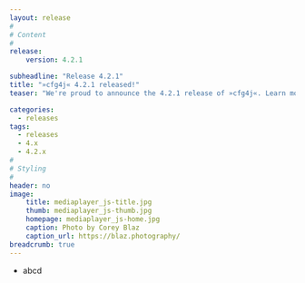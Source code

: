 ```yaml
---
layout: release
#
# Content
#
release:
    version: 4.2.1

subheadline: "Release 4.2.1"
title: "»cfg4j« 4.2.1 released!"
teaser: "We're proud to announce the 4.2.1 release of »cfg4j«. Learn more about new features in this article."

categories:
  - releases
tags:
  - releases
  - 4.x
  - 4.2.x
#
# Styling
#
header: no
image:
    title: mediaplayer_js-title.jpg
    thumb: mediaplayer_js-thumb.jpg
    homepage: mediaplayer_js-home.jpg
    caption: Photo by Corey Blaz
    caption_url: https://blaz.photography/
breadcrumb: true
---
```


* abcd